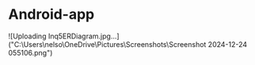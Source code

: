 # Android-app
![Uploading Inq5ERDiagram.jpg...]("C:\Users\nelso\OneDrive\Pictures\Screenshots\Screenshot 2024-12-24 055106.png")
